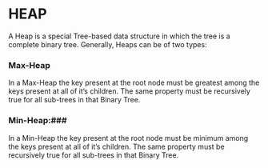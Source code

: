 # HEAP #
A Heap is a special Tree-based data structure in which the tree is a complete binary tree. Generally, Heaps can be of two types:
### Max-Heap ###
In a Max-Heap the key present at the root node must be greatest among the keys present at all of it’s children. The same property must be recursively true for all sub-trees in that Binary Tree.

### Min-Heap:###
 In a Min-Heap the key present at the root node must be minimum among the keys present at all of it’s children. The same property must be recursively true for all sub-trees in that Binary Tree.